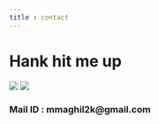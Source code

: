 ```yaml
---
title : contact
---
```

<!--- uses index.scss --->
<div class="flex-center">
    <h1>Hank hit me up</h1>
    <a href="https://www.linkedin.com/in/maghil/"><img class="contact-link" src="{{site.baseurl}}/images/linkedIn_full.png"></a>	
    <a href="mailto: mmaghil2k@gmail.com"><img class="contact-link" src="{{site.baseurl}}/images/email.png"></a>	
    <h3>Mail ID : mmaghil2k@gmail.com</h3>
</div>
